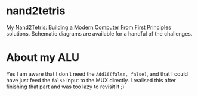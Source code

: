# nand2tetris
My [Nand2Tetris: Building a Modern Computer From First Principles](https://www.nand2tetris.org/) solutions. Schematic diagrams are available for a handful of the challenges.

# About my ALU

Yes I am aware that I don't need the `Add16(false, false)`, and that I could have just feed the `false` input to the MUX directly. I realised this after finishing that part and was too lazy to revisit it ;)
